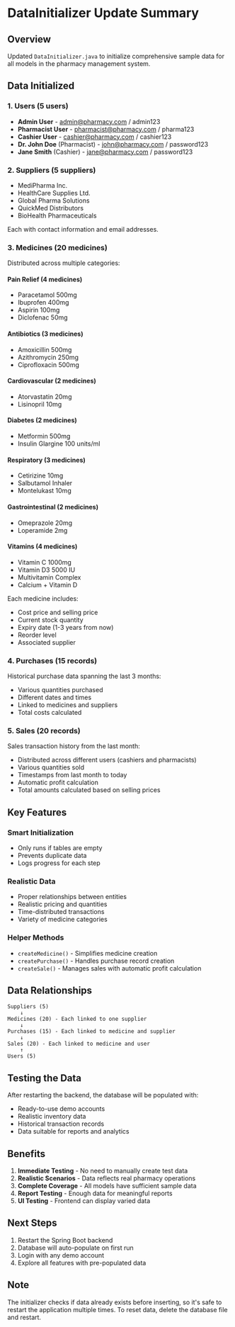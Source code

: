 # DataInitializer Update Summary

## Overview
Updated `DataInitializer.java` to initialize comprehensive sample data for all models in the pharmacy management system.

## Data Initialized

### 1. **Users** (5 users)
- **Admin User** - admin@pharmacy.com / admin123
- **Pharmacist User** - pharmacist@pharmacy.com / pharma123
- **Cashier User** - cashier@pharmacy.com / cashier123
- **Dr. John Doe** (Pharmacist) - john@pharmacy.com / password123
- **Jane Smith** (Cashier) - jane@pharmacy.com / password123

### 2. **Suppliers** (5 suppliers)
- MediPharma Inc.
- HealthCare Supplies Ltd.
- Global Pharma Solutions
- QuickMed Distributors
- BioHealth Pharmaceuticals

Each with contact information and email addresses.

### 3. **Medicines** (20 medicines)
Distributed across multiple categories:

#### Pain Relief (4 medicines)
- Paracetamol 500mg
- Ibuprofen 400mg
- Aspirin 100mg
- Diclofenac 50mg

#### Antibiotics (3 medicines)
- Amoxicillin 500mg
- Azithromycin 250mg
- Ciprofloxacin 500mg

#### Cardiovascular (2 medicines)
- Atorvastatin 20mg
- Lisinopril 10mg

#### Diabetes (2 medicines)
- Metformin 500mg
- Insulin Glargine 100 units/ml

#### Respiratory (3 medicines)
- Cetirizine 10mg
- Salbutamol Inhaler
- Montelukast 10mg

#### Gastrointestinal (2 medicines)
- Omeprazole 20mg
- Loperamide 2mg

#### Vitamins (4 medicines)
- Vitamin C 1000mg
- Vitamin D3 5000 IU
- Multivitamin Complex
- Calcium + Vitamin D

Each medicine includes:
- Cost price and selling price
- Current stock quantity
- Expiry date (1-3 years from now)
- Reorder level
- Associated supplier

### 4. **Purchases** (15 records)
Historical purchase data spanning the last 3 months:
- Various quantities purchased
- Different dates and times
- Linked to medicines and suppliers
- Total costs calculated

### 5. **Sales** (20 records)
Sales transaction history from the last month:
- Distributed across different users (cashiers and pharmacists)
- Various quantities sold
- Timestamps from last month to today
- Automatic profit calculation
- Total amounts calculated based on selling prices

## Key Features

### Smart Initialization
- Only runs if tables are empty
- Prevents duplicate data
- Logs progress for each step

### Realistic Data
- Proper relationships between entities
- Realistic pricing and quantities
- Time-distributed transactions
- Variety of medicine categories

### Helper Methods
- `createMedicine()` - Simplifies medicine creation
- `createPurchase()` - Handles purchase record creation
- `createSale()` - Manages sales with automatic profit calculation

## Data Relationships

```
Suppliers (5)
    ↓
Medicines (20) - Each linked to one supplier
    ↓
Purchases (15) - Each linked to medicine and supplier
    ↓
Sales (20) - Each linked to medicine and user
    ↑
Users (5)
```

## Testing the Data

After restarting the backend, the database will be populated with:
- Ready-to-use demo accounts
- Realistic inventory data
- Historical transaction records
- Data suitable for reports and analytics

## Benefits

1. **Immediate Testing** - No need to manually create test data
2. **Realistic Scenarios** - Data reflects real pharmacy operations
3. **Complete Coverage** - All models have sufficient sample data
4. **Report Testing** - Enough data for meaningful reports
5. **UI Testing** - Frontend can display varied data

## Next Steps

1. Restart the Spring Boot backend
2. Database will auto-populate on first run
3. Login with any demo account
4. Explore all features with pre-populated data

## Note

The initializer checks if data already exists before inserting, so it's safe to restart the application multiple times. To reset data, delete the database file and restart.

